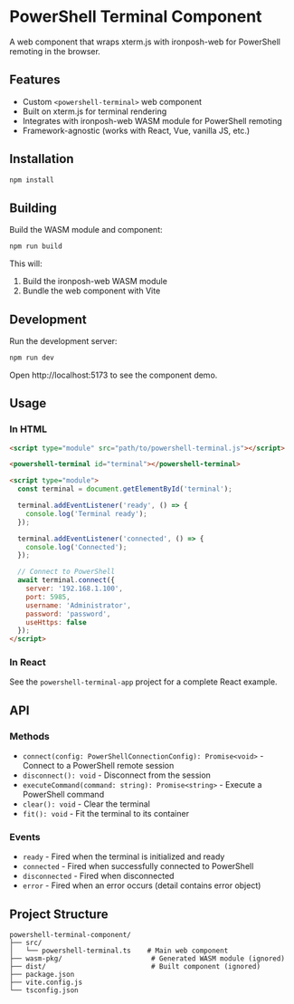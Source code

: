 # PowerShell Terminal Component

A web component that wraps xterm.js with ironposh-web for PowerShell remoting in the browser.

## Features

- Custom `<powershell-terminal>` web component
- Built on xterm.js for terminal rendering
- Integrates with ironposh-web WASM module for PowerShell remoting
- Framework-agnostic (works with React, Vue, vanilla JS, etc.)

## Installation

```bash
npm install
```

## Building

Build the WASM module and component:

```bash
npm run build
```

This will:
1. Build the ironposh-web WASM module
2. Bundle the web component with Vite

## Development

Run the development server:

```bash
npm run dev
```

Open http://localhost:5173 to see the component demo.

## Usage

### In HTML

```html
<script type="module" src="path/to/powershell-terminal.js"></script>

<powershell-terminal id="terminal"></powershell-terminal>

<script type="module">
  const terminal = document.getElementById('terminal');

  terminal.addEventListener('ready', () => {
    console.log('Terminal ready');
  });

  terminal.addEventListener('connected', () => {
    console.log('Connected');
  });

  // Connect to PowerShell
  await terminal.connect({
    server: '192.168.1.100',
    port: 5985,
    username: 'Administrator',
    password: 'password',
    useHttps: false
  });
</script>
```

### In React

See the `powershell-terminal-app` project for a complete React example.

## API

### Methods

- `connect(config: PowerShellConnectionConfig): Promise<void>` - Connect to a PowerShell remote session
- `disconnect(): void` - Disconnect from the session
- `executeCommand(command: string): Promise<string>` - Execute a PowerShell command
- `clear(): void` - Clear the terminal
- `fit(): void` - Fit the terminal to its container

### Events

- `ready` - Fired when the terminal is initialized and ready
- `connected` - Fired when successfully connected to PowerShell
- `disconnected` - Fired when disconnected
- `error` - Fired when an error occurs (detail contains error object)

## Project Structure

```
powershell-terminal-component/
├── src/
│   └── powershell-terminal.ts    # Main web component
├── wasm-pkg/                      # Generated WASM module (ignored)
├── dist/                          # Built component (ignored)
├── package.json
├── vite.config.js
└── tsconfig.json
```
